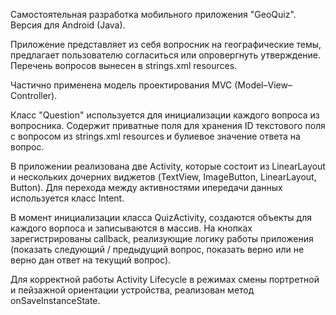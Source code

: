 Самостоятельная разработка мобильного приложения "GeoQuiz".
Версия для Android (Java).

Приложение представляет из себя вопросник на географические темы, предлагает пользователю согласиться или опровергнуть утверждение.
Перечень вопросов вынесен в strings.xml resources. 

Частично применена модель проектирования MVC (Model–View–Controller). 

Класс "Question" используется для инициализации каждого вопроса из вопросника. Содержит приватные поля для хранения ID текстового поля с вопросом из strings.xml resources и булиевое значение ответа на вопрос.

В приложении реализована две Activity, которые состоит из LinearLayout и нескольких дочерних виджетов (TextView, ImageButton, LinearLayout, Button).
Для перехода между активностями ипередачи данных используется класс Intent.

В момент инициализации класса QuizActivity, создаются объекты для каждого ворпоса и записываются в массив.
На кнопках зарегистрированы callback, реализующие логику работы приложения (показать следующий / предыдущий вопрос, показать верно или не верно дан ответ на текущий вопрос). 

Для корректной работы Activity Lifecycle в режимах смены портретной и пейзажной ориентации устройства, реализован метод onSaveInstanceState.
